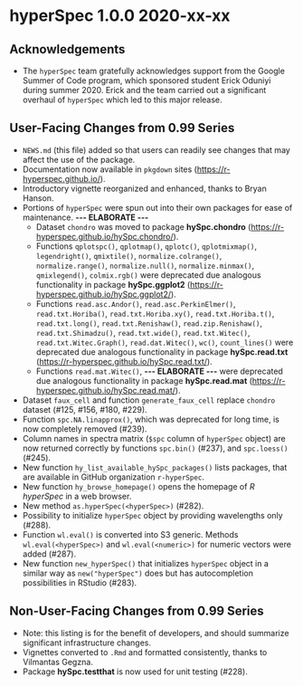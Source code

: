 # hyperSpec 1.0.0 2020-xx-xx

## Acknowledgements

* The `hyperSpec` team gratefully acknowledges support from the Google Summer of Code program, which sponsored student Erick Oduniyi during summer 2020. Erick and the team carried out a significant overhaul of `hyperSpec` which led to this major release.


## User-Facing Changes from 0.99 Series

* `NEWS.md` (this file) added so that users can readily see changes that may affect the use of the package.
* Documentation now available in `pkgdown` sites (https://r-hyperspec.github.io/).
* Introductory vignette reorganized and enhanced, thanks to Bryan Hanson.
* Portions of `hyperSpec` were spun out into their own packages for ease of maintenance. 
**--- ELABORATE ---**
    - Dataset `chondro` was moved to package **hySpc.chondro** (https://r-hyperspec.github.io/hySpc.chondro/).
    - Functions `qplotspc()`, `qplotmap()`, `qplotc()`, `qplotmixmap()`, `legendright()`,  `qmixtile()`, `normalize.colrange()`, `normalize.range()`, `normalize.null()`, `normalize.minmax()`, `qmixlegend()`, `colmix.rgb()` were deprecated due analogous functionality in package **hySpc.ggplot2** (https://r-hyperspec.github.io/hySpc.ggplot2/).
    - Functions `read.asc.Andor()`, `read.asc.PerkinElmer()`, `read.txt.Horiba()`, `read.txt.Horiba.xy()`, `read.txt.Horiba.t()`, `read.txt.long()`, `read.txt.Renishaw()`,  `read.zip.Renishaw()`, `read.txt.Shimadzu()`, `read.txt.wide()`, `read.txt.Witec()`, `read.txt.Witec.Graph()`, `read.dat.Witec()`, `wc()`, `count_lines()` were deprecated due analogous functionality in package **hySpc.read.txt** (https://r-hyperspec.github.io/hySpc.read.txt/).
    - Functions `read.mat.Witec()`, **--- ELABORATE ---**  were deprecated due analogous functionality in package **hySpc.read.mat** (https://r-hyperspec.github.io/hySpc.read.mat/).
* Dataset `faux_cell` and function `generate_faux_cell` replace `chondro` dataset (#125, #156, #180, #229).
* Function `spc.NA.linapprox()`, which was deprecated for long time, is now completely removed (#239).
* Column names in spectra matrix (`$spc` column of `hyperSpec` object) are now returned correctly by functions `spc.bin()` (#237), and `spc.loess()` (#245).
* New function `hy_list_available_hySpc_packages()` lists packages, that are available in GitHub organization `r-hyperSpec`.
* New function `hy_browse_homepage()` opens the homepage of *R hyperSpec* in a web browser.
* New method `as.hyperSpec(<hyperSpec>)` (#282).
* Possibility to initialize `hyperSpec` object by providing wavelengths only (#288).
* Function `wl.eval()` is converted into S3 generic. Methods `wl.eval(<hyperSpec>)` and `wl.eval(<numeric>)` for numeric vectors were added (#287).
* New function `new_hyperSpec()` that initializes `hyperSpec` object in a similar way as `new("hyperSpec")` does but has autocompletion possibilities in RStudio (#283).


## Non-User-Facing Changes from 0.99 Series

* Note: this listing is for the benefit of developers, and should summarize significant infrastructure changes.
* Vignettes converted to `.Rmd` and formatted consistently, thanks to Vilmantas Gegzna.
* Package **hySpc.testthat** is now used for unit testing (#228).
